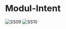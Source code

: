 # Modul-Intent <br>
![SS09](https://user-images.githubusercontent.com/62680911/89975091-075a1680-dc8f-11ea-8a9c-7c827bce1942.jpg)
![SS10](https://user-images.githubusercontent.com/62680911/89976153-e2b36e00-dc91-11ea-94d7-64a17aff9401.jpg)
